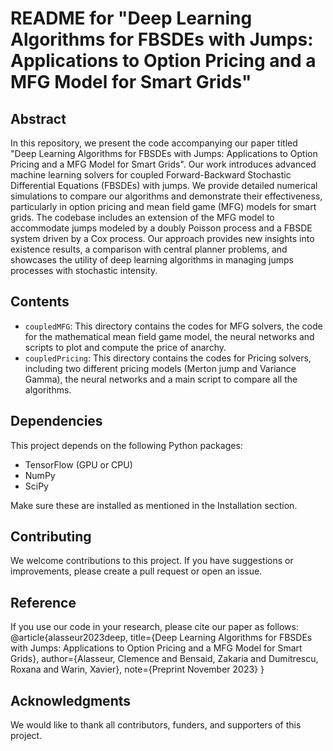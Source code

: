 # README for "Deep Learning Algorithms for FBSDEs with Jumps: Applications to Option Pricing and a MFG Model for Smart Grids"

## Abstract
In this repository, we present the code accompanying our paper titled "Deep Learning Algorithms for FBSDEs with Jumps: Applications to Option Pricing and a MFG Model for Smart Grids". Our work introduces advanced machine learning solvers for coupled Forward-Backward Stochastic Differential Equations (FBSDEs) with jumps. We provide detailed numerical simulations to compare our algorithms and demonstrate their effectiveness, particularly in option pricing and mean field game (MFG) models for smart grids. The codebase includes an extension of the MFG model to accommodate jumps modeled by a doubly Poisson process and a FBSDE system driven by a Cox process. Our approach provides new insights into existence results, a comparison with central planner problems, and showcases the utility of deep learning algorithms in managing jumps processes with stochastic intensity.

## Contents
- `coupledMFG`: This directory contains the codes for MFG solvers, the code for the mathematical mean field game model, the neural networks and scripts to plot and compute the price of anarchy.
- `coupledPricing`: This directory contains the codes for Pricing solvers, including two different pricing models (Merton jump and Variance Gamma), the neural networks and a main script to compare all the algorithms.

## Dependencies
This project depends on the following Python packages:
- TensorFlow (GPU or CPU)
- NumPy
- SciPy

Make sure these are installed as mentioned in the Installation section.

## Contributing
We welcome contributions to this project. If you have suggestions or improvements, please create a pull request or open an issue.


## Reference
If you use our code in your research, please cite our paper as follows: 
@article{alasseur2023deep,
  title={Deep Learning Algorithms for FBSDEs with Jumps: Applications to Option Pricing and a MFG Model for Smart Grids},
  author={Alasseur, Clemence and Bensaid, Zakaria and Dumitrescu, Roxana and Warin, Xavier},
  note={Preprint November 2023}
}

## Acknowledgments
We would like to thank all contributors, funders, and supporters of this project.
